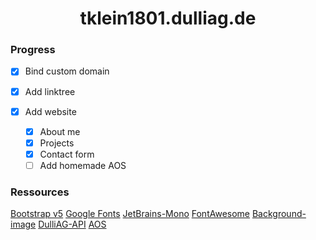 <h1 align="center"><strong>tklein1801.dulliag.de</strong></h1>

### Progress

- [x] Bind custom domain
- [x] Add linktree
- [x] Add website

  - [x] About me
  - [x] Projects
  - [x] Contact form
  - [ ] Add homemade AOS

### Ressources

[Bootstrap v5](https://v5.getbootstrap.com/)
[Google Fonts](https://fonts.google.com/)
[JetBrains-Mono](https://www.jetbrains.com/lp/mono/)
[FontAwesome](https://fontawesome.com/)
[Background-image](https://unsplash.com/photos/LKsHwgzyk7c)
[DulliAG-API](https://dulliag.de)
[AOS](https://github.com/michalsnik/aos)
